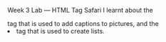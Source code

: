Week 3 Lab — HTML Tag Safari
I learnt about the <figcaption> tag that is used to add captions to pictures, and the <li> tag that is used to create lists.
